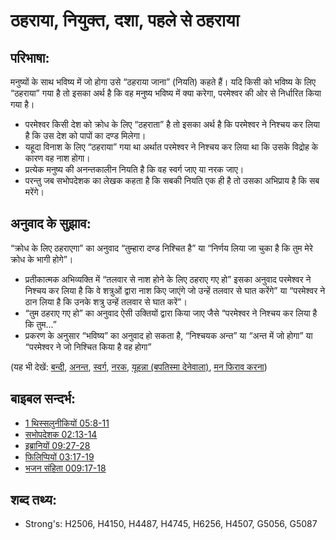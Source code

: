 # ठहराया, नियुक्त, दशा, पहले से ठहराया #

## परिभाषा: ##

मनुष्यों के साथ भविष्य में जो होगा उसे “ठहराया जाना” (नियति) कहते हैं। यदि किसी को भविष्य के लिए “ठहराया” गया है तो इसका अर्थ है कि वह मनुष्य भविष्य में क्या करेगा, परमेश्वर की ओर से निर्धारित किया गया है।

* परमेश्वर किसी देश को क्रोध के लिए “ठहराता” है तो इसका अर्थ है कि परमेश्वर ने निश्चय कर लिया है कि उस देश को पापों का दण्ड मिलेगा।
* यहूदा विनाश के लिए “ठहराया” गया था अर्थात परमेश्वर ने निश्चय कर लिया था कि उसके विद्रोह के कारण वह नाश होगा।
* प्रत्येक मनुष्य की अनन्तकालीन नियति है कि वह स्वर्ग जाए या नरक जाए।
* परन्तु जब सभोपदेशक का लेखक कहता है कि सबकी नियति एक ही है तो उसका अभिप्राय है कि सब मरेंगे।

## अनुवाद के सुझाव: ##

“क्रोध के लिए ठहराएगा” का अनुवाद “तुम्हारा दण्ड निश्चित है” या “निर्णय लिया जा चुका है कि तुम मेरे क्रोध के भागी होगे”।
* प्रतीकात्मक अभिव्यक्ति में “तलवार से नाश होने के लिए ठहराए गए हो” इसका अनुवाद परमेश्वर ने निश्चय कर लिया है कि वे शत्रुओं द्वारा नाश किए जाएंगे जो उन्हें तलवार से घात करेंगे” या “परमेश्वर ने ठान लिया है कि उनके शत्रु उन्हें तलवार से घात करें”।
* “तुम ठहराए गए हो” का अनुवाद ऐसी उक्तियों द्वारा किया जाए जैसे “परमेश्वर ने निश्चय कर लिया है कि तुम...”
* प्रकरण के अनुसार “भविष्य” का अनुवाद हो सकता है, “निश्चयक अन्त” या “अन्त में जो होगा” या “परमेश्वर ने जो निश्चित किया है वह होगा”

(यह भी देखें: [बन्दी](../other/captive.md), [अनन्त](../kt/eternity.md), [स्वर्ग](../kt/heaven.md), [नरक](../kt/hell.md), [यूहन्ना (बपतिस्मा देनेवाला)](../names/johnthebaptist.md), [मन फिराव करना](../kt/repent.md))

## बाइबल सन्दर्भ: ##

* [1 थिस्सलुनीकियों 05:8-11](rc://en/tn/help/1th/05/08)
* [सभोपदेशक 02:13-14](rc://en/tn/help/ecc/02/13)
* [इब्रानियों 09:27-28](rc://en/tn/help/heb/09/27)
* [फिलिप्पियों 03:17-19](rc://en/tn/help/php/03/17)
* [भजन संहिता 009:17-18](rc://en/tn/help/psa/009/017)

## शब्द तथ्य: ##

* Strong's: H2506, H4150, H4487, H4745, H6256, H4507, G5056, G5087
